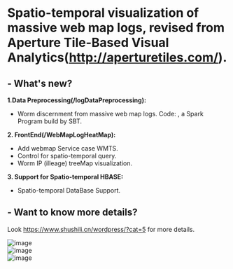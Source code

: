 # Spatio-temporal visualization of massive web map logs, revised from Aperture Tile-Based Visual Analytics(http://aperturetiles.com/).
## - **What's new?**<br>

**1.Data Preprocessing(/logDataPreprocessing):**<br>
- Worm discernment from massive web map logs. Code: , a Spark Program build by SBT.

**2. FrontEnd(/WebMapLogHeatMap):**<br>
- Add webmap Service case WMTS.
- Control for spatio-temporal query.
- Worm IP (illeage) treeMap visualization.

**3. Support for Spatio-temporal HBASE:**<br>
- Spatio-temporal DataBase Support.

## - **Want to know more details?**<br>
Look https://www.shushili.cn/wordpress/?cat=5 for more details.

![image](https://github.com/RilaShu/aperture-tiles/raw/master/images/spatio-temporal-query.png)<br>
![image](https://github.com/RilaShu/aperture-tiles/raw/master/images/human.png)<br>
![image](https://github.com/RilaShu/aperture-tiles/raw/master/images/worm-IP.png)<br>